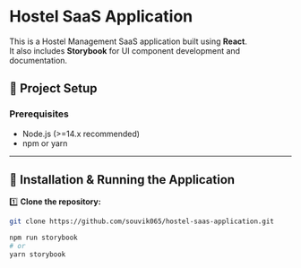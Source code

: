 
# Hostel SaaS Application

This is a Hostel Management SaaS application built using **React**.  
It also includes **Storybook** for UI component development and documentation.

## 📂 Project Setup

### Prerequisites
- Node.js (>=14.x recommended)
- npm or yarn

---

## 🚀 Installation & Running the Application

1️⃣ **Clone the repository:**
```bash
git clone https://github.com/souvik065/hostel-saas-application.git

npm run storybook
# or
yarn storybook

